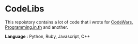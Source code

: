 CodeLibs
===
This repoistory contains a lot of code that i wrote for [CodeWars](https://www.codewars.com),
    [Programming.in.th](http://www.programming.in.th) and another.

__Language__ : Python, Ruby, Javascript, C++


